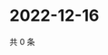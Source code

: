 # 2022-12-16

共 0 条

<!-- BEGIN WEIBO -->
<!-- 最后更新时间 Fri Dec 16 2022 22:00:55 GMT+0800 (China Standard Time) -->

<!-- END WEIBO -->
